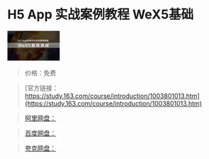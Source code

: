 # H5 App 实战案例教程 WeX5基础

![img](../../../assets/study163/free/6632295920187138197.jpg)

> 价格：免费

> [官方链接：https://study.163.com/course/introduction/1003801013.htm](https://study.163.com/course/introduction/1003801013.htm)

> [阿里网盘：]()

> [百度网盘：]()

> [夸克网盘：]()
